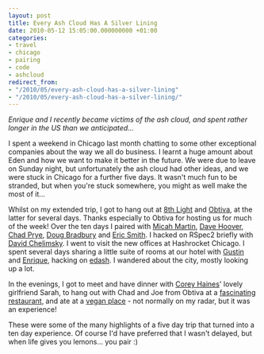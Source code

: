 ```yaml
---
layout: post
title: Every Ash Cloud Has A Silver Lining
date: 2010-05-12 15:05:00.000000000 +01:00
categories:
- travel
- chicago
- pairing
- code
- ashcloud
redirect_from:
- "/2010/05/every-ash-cloud-has-a-silver-lining"
- "/2010/05/every-ash-cloud-has-a-silver-lining/"
---
```

<i>Enrique and I recently became victims of the ash cloud, and spent rather longer in the US than we anticipated...</i>

I spent a weekend in Chicago last month chatting to some other exceptional companies about the way we all do business. I learnt a huge amount about Eden and how we want to make it better in the future. We were due to leave on Sunday night, but unfortunately the ash cloud had other ideas, and we were stuck in Chicago for a further five days. It wasn't much fun to be stranded, but when you're stuck somewhere, you might as well make the most of it...

Whilst on my extended trip, I got to hang out at [8th Light](http://8thlight.com) and [Obtiva](http://obtiva.com), at the latter for several days. Thanks especially to Obtiva for hosting us for much of the week! Over the ten days I paired with [Micah Martin](http://twitter.com/slagyr), [Dave Hoover](http://twitter.com/redsquirrel), [Chad Prye](http://twitter.com/chadwpry), [Doug Bradbury](http://twitter.com/dougbradbury) and [Eric Smith](http://twitter.com/paytonrules). I hacked on RSpec2 briefly with [David Chelimsky](http://twitter.com/dchelimsky). I went to visit the new offices at Hashrocket Chicago. I spent several days sharing a little suite of rooms at our hotel with [Gustin](http://twitter.com/gustin) and [Enrique](http://twitter.com/ecomba), hacking on [edash](http://github.com/edendevelopment/edash). I wandered about the city, mostly looking up a lot. 

In the evenings, I got to meet and have dinner with [Corey Haines](http://twitter.com/coreyhaines)' lovely girlfriend Sarah, to hang out with Chad and Joe from Obtiva at a [fascinating restaurant](http://www.avecrestaurant.com/), and ate at a [vegan place](http://www.karynsongreen.com/) - not normally on my radar, but it was an experience!

These were some of the many highlights of a five day trip that turned into a ten day experience. Of course I'd have preferred that I wasn't delayed, but when life gives you lemons... you pair :)
